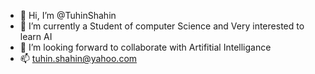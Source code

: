 - 👋 Hi, I’m @TuhinShahin
- 🌱 I’m currently a Student of computer Science and Very interested to learn AI
- 💞️ I’m looking forward to collaborate with Artifitial Intelligance 
- 📫 tuhin.shahin@yahoo.com

<!---
TuhinShahin/TuhinShahin is a ✨ special ✨ repository because its `README.md` (this file) appears on your GitHub profile.
You can click the Preview link to take a look at your changes.
--->
